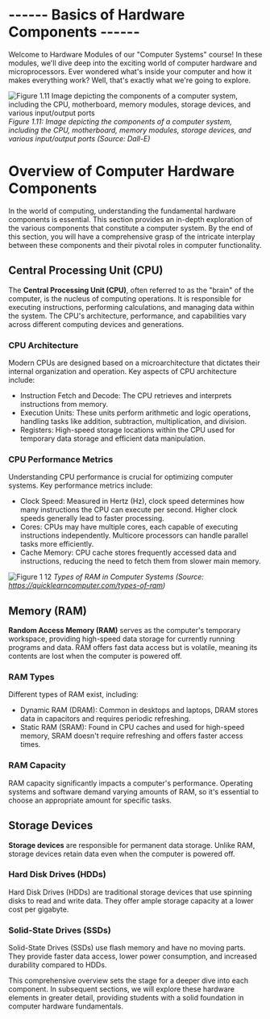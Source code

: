 # ------ Basics of Hardware Components  ------ 

Welcome to Hardware Modules of our "Computer Systems" course! In these modules, we'll dive deep into the exciting world of computer hardware and microprocessors. Ever wondered what's inside your computer and how it makes everything work? Well, that's exactly what we're going to explore. 

![Figure 1.11 Image depicting the components of a computer system, including the CPU, motherboard, memory modules, storage devices, and various input/output ports](https://github.com/muneebmh/SIT111.github.io/assets/149995551/64a33dad-ce29-44cb-b9a4-870809f1b986)
*Figure 1.11: Image depicting the components of a computer system, including the CPU, motherboard, memory modules, storage devices, and various input/output ports (Source: Dall-E)*

# Overview of Computer Hardware Components

In the world of computing, understanding the fundamental hardware components is essential. This section provides an in-depth exploration of the various components that constitute a computer system. By the end of this section, you will have a comprehensive grasp of the intricate interplay between these components and their pivotal roles in computer functionality.

## Central Processing Unit (CPU)

The **Central Processing Unit (CPU)**, often referred to as the "brain" of the computer, is the nucleus of computing operations. It is responsible for executing instructions, performing calculations, and managing data within the system. The CPU's architecture, performance, and capabilities vary across different computing devices and generations.

### CPU Architecture

Modern CPUs are designed based on a microarchitecture that dictates their internal organization and operation. Key aspects of CPU architecture include:

+ Instruction Fetch and Decode: The CPU retrieves and interprets instructions from memory.
+ Execution Units: These units perform arithmetic and logic operations, handling tasks like addition, subtraction, multiplication, and division.
+ Registers: High-speed storage locations within the CPU used for temporary data storage and efficient data manipulation.

### CPU Performance Metrics

Understanding CPU performance is crucial for optimizing computer systems. Key performance metrics include:

+ Clock Speed: Measured in Hertz (Hz), clock speed determines how many instructions the CPU can execute per second. Higher clock speeds generally lead to faster processing.
+ Cores: CPUs may have multiple cores, each capable of executing instructions independently. Multicore processors can handle parallel tasks more efficiently.
+ Cache Memory: CPU cache stores frequently accessed data and instructions, reducing the need to fetch them from slower main memory.

![Figure 1 12](https://github.com/muneebmh/SIT111.github.io/assets/149995551/ffb6d50f-77c3-4145-a17e-5cb56b8be26a)
*Types of RAM in Computer Systems (Source: https://quicklearncomputer.com/types-of-ram)*

## Memory (RAM)

**Random Access Memory (RAM)** serves as the computer's temporary workspace, providing high-speed data storage for currently running programs and data. RAM offers fast data access but is volatile, meaning its contents are lost when the computer is powered off.

### RAM Types

Different types of RAM exist, including:

+ Dynamic RAM (DRAM): Common in desktops and laptops, DRAM stores data in capacitors and requires periodic refreshing.
+ Static RAM (SRAM): Found in CPU caches and used for high-speed memory, SRAM doesn't require refreshing and offers faster access times.

### RAM Capacity
RAM capacity significantly impacts a computer's performance. Operating systems and software demand varying amounts of RAM, so it's essential to choose an appropriate amount for specific tasks.


## Storage Devices

**Storage devices** are responsible for permanent data storage. Unlike RAM, storage devices retain data even when the computer is powered off.


### Hard Disk Drives (HDDs)
Hard Disk Drives (HDDs) are traditional storage devices that use spinning disks to read and write data. They offer ample storage capacity at a lower cost per gigabyte.
### Solid-State Drives (SSDs)
Solid-State Drives (SSDs) use flash memory and have no moving parts. They provide faster data access, lower power consumption, and increased durability compared to HDDs.

This comprehensive overview sets the stage for a deeper dive into each component. In subsequent sections, we will explore these hardware elements in greater detail, providing students with a solid foundation in computer hardware fundamentals.















[^note]:
    The content presented in this "Computer Systems" course is the intellectual property of Deakin University. Unauthorized use, reproduction, or distribution of this material is strictly prohibited and may be subject to disciplinary and legal action in accordance with university policies. Permission for any use beyond the scope of this course must be obtained from Deakin University - School of Information Technology.
